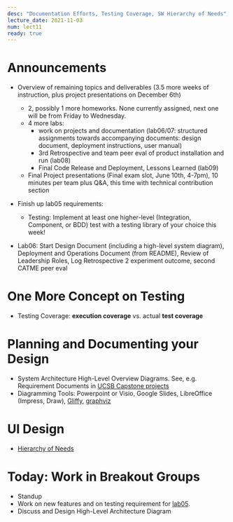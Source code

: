 ```yaml
---
desc: "Documentation Efforts, Testing Coverage, SW Hierarchy of Needs"
lecture_date: 2021-11-03
num: lect11
ready: true
---
```


# Announcements
* Overview of remaining topics and deliverables (3.5 more weeks of instruction, plus project presentations on December 6th) 
    * 2, possibly 1 more homeworks. None currently assigned, next one will be from Friday to Wednesday.  
    * 4 more labs: 
        * work on projects and documentation (lab06/07: structured assignments towards accompanying documents: design document, deployment instructions, user manual)
        * 3rd Retrospective and team peer eval of product installation and run (lab08)
        * Final Code Release and Deployment, Lessons Learned (lab09)
    * Final Project presentations (Final exam slot, June 10th, 4-7pm), 10 minutes per team plus Q&A, this time with technical contribution section

* Finish up lab05 requirements:  
    * Testing: Implement at least one higher-level (Integration, Component, or BDD) test with a testing library of your choice this week!

* Lab06: Start Design Document (including a high-level system diagram), Deployment and Operations Document (from README), Review of Leadership Roles, Log Retrospective 2 experiment outcome, second CATME peer eval 

# One More Concept on Testing
* Testing Coverage: **execution coverage** vs. actual **test coverage**

# Planning and Documenting your Design
* System Architecture High-Level Overview Diagrams. See, e.g. Requirement Documents in [UCSB Capstone projects](https://capstone.cs.ucsb.edu/past20.html)   
* Diagramming Tools:  Powerpoint or Visio, Google Slides, LibreOffice (Impress, Draw), [Gliffy](https://www.gliffy.com/), [graphviz](https://graphviz.org)

# UI Design 
* [Hierarchy of Needs](https://www.cs.ucsb.edu/~holl/CS148/handouts/HierarchyOfNeeds.pdf)

# Today: Work in Breakout Groups
* Standup
* Work on new features and on testing requirement for [lab05](https://ucsb-cs148.github.io/f21/lab/lab05/). 
* Discuss and Design High-Level Architecture Diagram



